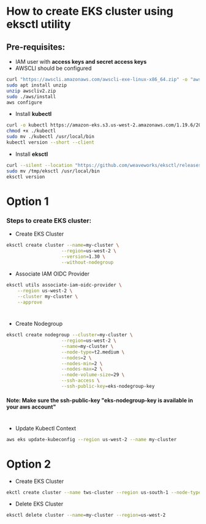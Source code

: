 # How to create EKS cluster using eksctl utility

## Pre-requisites:

- IAM user with **access keys and secret access keys**
- AWSCLI should be configured

```bash
curl "https://awscli.amazonaws.com/awscli-exe-linux-x86_64.zip" -o "awscliv2.zip"
sudo apt install unzip
unzip awscliv2.zip
sudo ./aws/install
aws configure
```

- Install **kubectl**

```bash
curl -o kubectl https://amazon-eks.s3.us-west-2.amazonaws.com/1.19.6/2021-01-05/bin/linux/amd64/kubectl
chmod +x ./kubectl
sudo mv ./kubectl /usr/local/bin
kubectl version --short --client
```

- Install **eksctl**

```bash
curl --silent --location "https://github.com/weaveworks/eksctl/releases/latest/download/eksctl_$(uname -s)_amd64.tar.gz" | tar xz -C /tmp
sudo mv /tmp/eksctl /usr/local/bin
eksctl version
```

# Option 1

### Steps to create EKS cluster:

- Create EKS Cluster

```bash
eksctl create cluster --name=my-cluster \
                    --region=us-west-2 \
                    --version=1.30 \
                    --without-nodegroup
```

- Associate IAM OIDC Provider

```bash
eksctl utils associate-iam-oidc-provider \
    --region us-west-2 \
    --cluster my-cluster \
    --approve
```

#

- Create Nodegroup

```bash
eksctl create nodegroup --cluster=my-cluster \
                    --region=us-west-2 \
                    --name=my-cluster \
                    --node-type=t2.medium \
                    --nodes=2 \
                    --nodes-min=2 \
                    --nodes-max=2 \
                    --node-volume-size=29 \
                    --ssh-access \
                    --ssh-public-key=eks-nodegroup-key
```

#### Note: Make sure the ssh-public-key "eks-nodegroup-key is available in your aws account"

#

- Update Kubectl Context

```bash
aws eks update-kubeconfig --region us-west-2 --name my-cluster
```

# Option 2

- Create EKS Cluster

```bash
ekctl create cluster --name tws-cluster --region us-south-1 --node-type t3.small --nodes-min 2 --nodes-max 3
```

- Delete EKS Cluster

```bash
eksctl delete cluster --name=my-cluster --region=us-west-2
```
